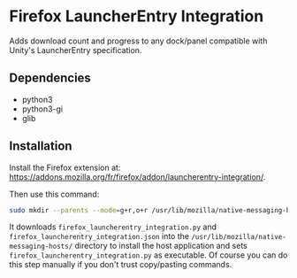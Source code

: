 # Firefox LauncherEntry Integration

Adds download count and progress to any dock/panel compatible with Unity's LauncherEntry specification.

## Dependencies

- python3
- python3-gi
- glib

## Installation

Install the Firefox extension at: https://addons.mozilla.org/fr/firefox/addon/launcherentry-integration/.

Then use this command:

```bash
sudo mkdir --parents --mode=g+r,o+r /usr/lib/mozilla/native-messaging-hosts && sudo curl -s "https://raw.githubusercontent.com/mpostaire/firefox-launcherentry-integration/master/app/firefox_launcherentry_integration.{py,json}" -o "/usr/lib/mozilla/native-messaging-hosts/firefox_launcherentry_integration.#1" && sudo chmod +x /usr/lib/mozilla/native-messaging-hosts/firefox_launcherentry_integration.py
```

It downloads `firefox_launcherentry_integration.py` and `firefox_launcherentry_integration.json` into the `/usr/lib/mozilla/native-messaging-hosts/` directory to install the host application and sets `firefox_launcherentry_integration.py` as executable. Of course you can do this step manually if you don't trust copy/pasting commands.
